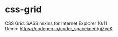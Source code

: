 # css-grid
CSS Grid. SASS mixins for Internet Explorer 10/11<br>
Demo: <a href="https://codepen.io/coder_space/pen/gjZyeK">https://codepen.io/coder_space/pen/gjZyeK</a>

